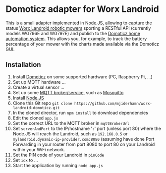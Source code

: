 # Domoticz adapter for Worx Landroid

This is a small adapter implemented in [Node.JS](https://nodejs.org/), allowing to capture the status [Worx Landroid
robotic mowers](https://www.worxlandroid.com/) sporting a RESTful API (currently models WG796E and WG797E) and publish
to the [Domoticz home automation system](http://domoticz.com/). This allows you, for example, to track the battery
percentage of your mower with the charts made available via the Domoticz GUI.

## Installation

1. Install [Domoticz](http://domoticz.com/) on some supported hardware (PC, Raspberry Pi, ...)
  1. Set up MQTT hardware ...
  2. Create a virtual sensor ...
2. Set up some [MQTT broker/service](https://github.com/mqtt/mqtt.github.io/wiki/servers), such as [Mosquitto](http://mosquitto.org/)
3. Install [Node.JS](https://nodejs.org/)
4. Clone this Git repo `git clone https://github.com/mjiderhamn/worx-landroid-domoticz.git`
5. In the cloned director, run `npm install` to download dependencies
6. Edit the cloned `app.js`
  1. Set the correct URL to the MQTT broker in `mqttBrokerUrl`
  2. Set `serverAndPort` to the IP/hostname '`:`' port (unless port 80) where the Node.JS will reach the Landroid,
     such as `192.168.0.5` or `mylandroid.dynamic-ip-provider.com:8080` (assuming have done Port Forwarding in your
     router from port 8080 to port 80 on your Landroid within your WiFi network.
  3. Set the PIN code of your Landroid in `pinCode`
  4. Set `idx` to ...
7. Start the application by running `node app.js`  
  